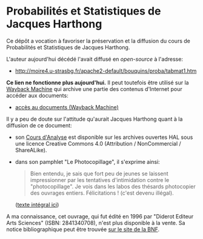 Probabilités et Statistiques de Jacques Harthong
================================================================================

Ce dépôt a vocation à favoriser la préservation et la diffusion du 
cours de Probabilités et Statistiques de Jacques Harthong.

L'auteur aujourd'hui décédé l'avait diffusé en *open-source* à l'adresse:

  - http://moire4.u-strasbg.fr/apache2-default/bouquins/proba/tabmat1.htm

**Ce lien ne fonctionne plus aujourd'hui.** 
Il peut toutefois être utilisé sur la [Wayback Machine](http://archive.org/web/)
qui archive une partie des contenus d'Internet pour accéder aux documents:

  - [accès au documents (Wayback Machine)](https://web.archive.org/web/20150202043708/http://moire4.u-strasbg.fr/apache2-default/bouquins/proba/tabmat1.htm)

Il y a peu de doute sur l'attitude qu'aurait Jacques Harthong quant à la 
diffusion de ce document:

  - son [Cours d'Analyse](https://cel.archives-ouvertes.fr/cel-00519301v2/document) 
    est disponible sur les archives ouvertes HAL sous une 
    licence Creative Commons 4.0 (Attribution / NonCommercial / ShareALike).

  - dans son pamphlet "Le Photocopillage", il s'exprime ainsi:

    > Bien entendu, je sais que fort peu de jeunes se laissent impressionner 
    > par les tentatives d'intimidation contre le "photocopillage". 
    > Je vois dans les labos des thésards photocopier des ouvrages entiers. 
    > Félicitations ! (c'est devenu illégal). 

    ([texte intégral ici](https://github.com/boisgera/harthong-prob/blob/master/Le%20Photocopillage.md))


A ma connaissance, cet ouvrage, 
qui fut édité en 1996 par "Diderot Editeur Arts Sciences" (ISBN: 2841340708),
n'est plus disponible à la vente. 
Sa notice bibliographique peut être trouvée [sur le site de la BNF](http://catalogue.bnf.fr/ark:/12148/cb367007172).


